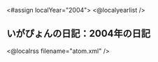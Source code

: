 <#assign localYear="2004">
<@localyearlist />

## いがぴょんの日記：2004年の日記

<@localrss filename="atom.xml" />
